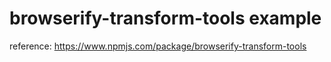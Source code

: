 # browserify-transform-tools example

reference: https://www.npmjs.com/package/browserify-transform-tools
